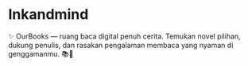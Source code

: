 # Inkandmind
✨ OurBooks — ruang baca digital penuh cerita. Temukan novel pilihan, dukung penulis, dan rasakan pengalaman membaca yang nyaman di genggamanmu. 📚💫
